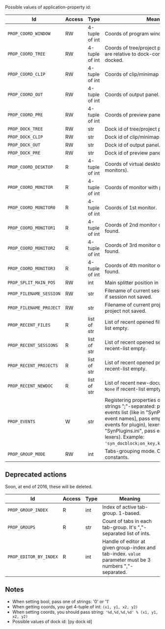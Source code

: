 Possible values of application-property id:

Id | Access | Type | Meaning
---|--------|------|--------
`PROP_COORD_WINDOW` | RW | 4-tuple of int | Coords of program window.
`PROP_COORD_TREE`   | RW | 4-tuple of int | Coords of tree/project panel. Note: coords are relative to dock-control, if panel is docked.
`PROP_COORD_CLIP`   | RW | 4-tuple of int | Coords of clip/minimap panel.
`PROP_COORD_OUT`    | RW | 4-tuple of int | Coords of output panel.
`PROP_COORD_PRE`    | RW | 4-tuple of int | Coords of preview panel.
`PROP_DOCK_TREE` | RW | str | Dock id of tree/project panel.
`PROP_DOCK_CLIP` | RW | str | Dock id of clip/minimap panel.
`PROP_DOCK_OUT`  | RW | str | Dock id of output panel.
`PROP_DOCK_PRE`  | RW | str | Dock id of preview panel.
`PROP_COORD_DESKTOP`  | R | 4-tuple of int | Coords of virtual desktop (which includes all monitors).
`PROP_COORD_MONITOR`  | R | 4-tuple of int | Coords of monitor with program window.
`PROP_COORD_MONITOR0` | R | 4-tuple of int | Coords of 1st monitor.
`PROP_COORD_MONITOR1` | R | 4-tuple of int | Coords of 2nd monitor or `None` if monitor not found.
`PROP_COORD_MONITOR2` | R | 4-tuple of int | Coords of 3rd monitor or `None` if monitor not found.
`PROP_COORD_MONITOR3` | R | 4-tuple of int | Coords of 4th monitor or `None` if monitor not found.
`PROP_SPLIT_MAIN_POS`   | RW | int | Main splitter position in percents.
`PROP_FILENAME_SESSION` | RW | str | Filename of current session or empty string if session not saved.
`PROP_FILENAME_PROJECT` | RW | str | Filename of current project or empty string if project not saved.
`PROP_RECENT_FILES`    | R | list of str | List of recent opened files or `None` if recent-list empty.
`PROP_RECENT_SESSIONS` | R | list of str | List of recent opened sessions or `None` if recent-list empty.
`PROP_RECENT_PROJECTS` | R | list of str | List of recent opened projects or `None` if recent-list empty.
`PROP_RECENT_NEWDOC`   | R | list of str | List of recent new-document templates or `None` if recent-list empty.
`PROP_EVENTS` | W | str | Registering properties of event plugin. 3 strings ";"-separated: plugin module name, events list (like in "SynPlugins.ini", see [py event names], pass empty string to remove events for plugin), lexers list (like in "SynPlugins.ini", pass empty string for all lexers). Example: `'syn_docblock;on_key,k13;JavaScript,PHP;'`.
`PROP_GROUP_MODE`  | RW | int | Tabs-grouping mode. One of `GROUPING_nnnn` constants.

Deprecated actions
------------------

Soon, at end of 2016, these will be deleted.

Id | Access | Type | Meaning
---|--------|------|--------
`PROP_GROUP_INDEX` | R  | int | Index of active tab-group. 1-based.
`PROP_GROUPS`      | R  | str | Count of tabs in each tab-group. It's ","-separated list of ints.
`PROP_EDITOR_BY_INDEX` | R | int | Handle of editor at given group-index and tab-index. `value` parameter must be 3 numbers ","-separated.

Notes
------

- When setting bool, pass one of strings: '0' or '1'
- When getting coords, you get 4-tuple of int: `(x1, y1, x2, y2)`
- When setting coords, you should pass string: `'%d,%d,%d,%d' % (x1, y1, x2, y2)`
- Possible values of dock id: [py dock id]
